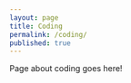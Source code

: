 ```yaml
---
layout: page
title: Coding
permalink: /coding/
published: true
---
```


Page about coding goes here!
